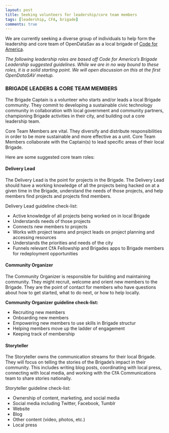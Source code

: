 ```yaml
---
layout: post
title: Seeking volunteers for leadership/core team members
tags: [leadership, CFA, brigade]
comments: true
---
```


We are currently seeking a diverse group of individuals to help form the leadership and core team of OpenDataSav as a local brigade of [Code for America](http://codeforamerica.org).

*The following leadership roles are based off Code for America’s Brigade Leadership suggested guidelines. While we are in no way bound to these roles, it is a solid starting point. We will open discussion on this at the first OpenDataSAV meetup.*


### BRIGADE LEADERS & CORE TEAM MEMBERS
The Brigade Captain is a volunteer who starts and/or leads a local Brigade community. They commit to developing a sustainable civic technology community in collaboration with local government and community partners, championing Brigade activities in their city, and building out a core leadership team. 


Core Team Members are vital. They diversify and distribute responsibilities in order to be more sustainable and more effective as a unit. Core Team Members collaborate with the Captain(s) to lead specific areas of their local Brigade.


Here are some suggested core team roles:

#### Delivery Lead 
The Delivery Lead is the point for projects in the Brigade. The Delivery Lead should have a working knowledge of all the projects being hacked on at a given time in the Brigade, understand the needs of those projects, and help members find projects and projects find members.


Delivery Lead guideline check-list: 

+ Active knowledge of all projects being worked on in local Brigade
+ Understands needs of those projects
+ Connects new members to projects
+ Works with project teams and project leads on project planning and accessing resources
+ Understands the priorities and needs of the city
+ Funnels relevant CfA Fellowship and Brigades apps to Brigade members for redeployment opportunities


#### Community Organizer
The Community Organizer is responsible for building and maintaining community. They might recruit, welcome and orient new members to the Brigade. They are the point of contact for members who have questions about how to get started, what to do next, or how to help locally. 


**Community Organizer guideline check-list:**

+ Recruiting new members
+ Onboarding new members
+ Empowering new members to use skills in Brigade structur
+ Helping members move up the ladder of engagement
+ Keeping track of membership


#### Storyteller
The Storyteller owns the communication streams for their local Brigade. They will focus on telling the stories of the Brigade’s impact in their community. This includes writing blog posts, coordinating with local press, connecting with local media, and working with the CfA Communications team to share stories nationally. 


Storyteller guideline check-list: 

+ Ownership of content, marketing, and social media
+ Social media including Twitter, Facebook, Tumblr
+ Website
+ Blog
+ Other content (video, photos, etc.)
+ Local press

